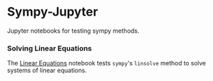 # Sympy-Jupyter
Jupyter notebooks for testing sympy methods.

### Solving Linear Equations
The [Linear Equations](LinearEquations.ipynb) notebook tests `sympy`'s `linsolve` method to solve systems of linear equations.
